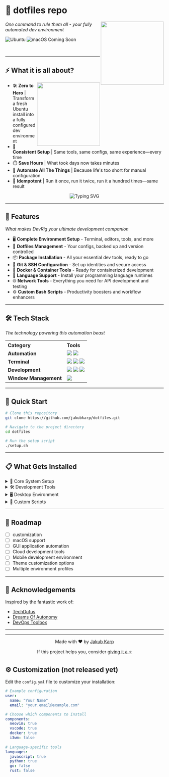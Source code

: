 # 🚀 dotfiles repo

<img align="right" src="https://media.giphy.com/media/v1.Y2lkPTc5MGI3NjExNmUzM2JwNmtrNnZjZGJtNGppbnA3azJ0M25uNnhlcGkwdzVsdjJtaSZlcD12MV9pbnRlcm5hbF9naWZfYnlfaWQmY3Q9Zw/kH6CqYiquZawmU1HI6/giphy.gif" width="200"/>

<p><i>One command to rule them all - your fully automated dev environment</i></p>

<img src="https://img.shields.io/badge/Platform-Ubuntu-E95420?style=for-the-badge&logo=ubuntu&logoColor=white" alt="Ubuntu" />
<img src="https://img.shields.io/badge/Coming%20Soon-macOS-000000?style=for-the-badge&logo=apple&logoColor=white" alt="macOS Coming Soon" />

&nbsp;
<hr>

## ⚡ What it is all about?

<img align="right" src="https://media.giphy.com/media/v1.Y2lkPTc5MGI3NjExYTVhb3A2NWNybG11OWlmbWRuYnA5N3g2MzVsMW84N3E5c2NnMm9zZCZlcD12MV9pbnRlcm5hbF9naWZfYnlfaWQmY3Q9Zw/H62NM1ab7wzMXURdoi/giphy.gif" width="200" height="200" />

- 🛠️ **Zero to Hero** | Transform a fresh Ubuntu install into a fully configured dev environment
- 🧰 **Consistent Setup** | Same tools, same configs, same experience—every time
- ⏱️ **Save Hours** | What took days now takes minutes
- 🤖 **Automate All The Things** | Because life's too short for manual configuration
- 🔄 **Idempotent** | Run it once, run it twice, run it a hundred times—same result

<div align="center">
  <img src="https://readme-typing-svg.herokuapp.com?font=Fira+Code&pause=1000&color=0969DA&center=true&vCenter=true&width=435&lines=Set+up+in+minutes%2C+not+hours;Never+forget+a+dependency;One+command%2C+endless+possibilities" alt="Typing SVG" />
</div>

<hr>

## 🎯 Features

<p align="left"><i>What makes DevRig your ultimate development companion</i></p>

- 🖥️ **Complete Environment Setup** - Terminal, editors, tools, and more
- 🔧 **Dotfiles Management** - Your configs, backed up and version controlled
- 📦 **Package Installation** - All your essential dev tools, ready to go
- 🔐 **Git & SSH Configuration** - Set up identities and secure access
- 🐋 **Docker & Container Tools** - Ready for containerized development
- 🧩 **Language Support** - Install your programming language runtimes
- 🌐 **Network Tools** - Everything you need for API development and testing
- ⚙️ **Custom Bash Scripts** - Productivity boosters and workflow enhancers

<hr>

## 🛠️ Tech Stack

<p align="left"><i>The technology powering this automation beast</i></p>

<table>
  <tr>
    <th align="left">Category</th>
    <th align="left">Tools</th>
  </tr>
  <tr>
    <td><b>Automation</b></td>
    <td>
      <img src="https://img.shields.io/badge/Ansible-808080?style=for-the-badge&logo=ansible&logoColor=white" />
      <img src="https://img.shields.io/badge/Bash-808080?style=for-the-badge&logo=gnu-bash&logoColor=white" />
    </td>
  </tr>
  <tr>
    <td><b>Terminal</b></td>
    <td>
      <img src="https://img.shields.io/badge/Neovim-808080?style=for-the-badge&logo=neovim&logoColor=white" />
      <img src="https://img.shields.io/badge/Tmux-808080?style=for-the-badge&logo=tmux&logoColor=white" />
      <img src="https://img.shields.io/badge/Oh_My_Zsh-808080?style=for-the-badge&logo=ohmyzsh&logoColor=white" />
    </td>
  </tr>
  <tr>
    <td><b>Development</b></td>
    <td>
      <img src="https://img.shields.io/badge/VSCode-808080?style=for-the-badge&logo=visual-studio-code&logoColor=white" />
      <img src="https://img.shields.io/badge/Docker-808080?style=for-the-badge&logo=docker&logoColor=white" />
      <img src="https://img.shields.io/badge/Git-808080?style=for-the-badge&logo=git&logoColor=white" />
    </td>
  </tr>
  <tr>
    <td><b>Window Management</b></td>
    <td>
      <img src="https://img.shields.io/badge/i3-808080?style=for-the-badge&logo=i3&logoColor=white" />
    </td>
  </tr>
</table>

<hr>

## 🚀 Quick Start

```bash
# Clone this repository
git clone https://github.com/jakubkarp/dotfiles.git

# Navigate to the project directory
cd dotfiles

# Run the setup script
./setup.sh
```

<hr>

## 📋 What Gets Installed

<details>
<summary>🔄 Core System Setup</summary>

- System updates and essential packages
- Custom terminal configuration (ZSH + Oh My Zsh)
- Development tools and utilities
- Git configuration with your identity
- SSH key setup

</details>

<details>
<summary>🛠️ Development Tools</summary>

- Neovim with custom configuration
- VSCode with extensions
- Docker and Docker Compose
- Node.js, npm, and yarn
- Python and pip

</details>

<details>
<summary>🖥️ Desktop Environment</summary>

- i3 window manager (optional)
- Custom keybindings
- Terminal emulator configuration
- Theme and appearance settings

</details>

<details>
<summary>🧰 Custom Scripts</summary>

- Project initialization templates
- Development workflow helpers
- System maintenance utilities
- Backup and restore tools

</details>

<hr>

## 📝 Roadmap
- [ ] customization
- [ ] macOS support
- [ ] GUI application automation
- [ ] Cloud development tools
- [ ] Mobile development environment
- [ ] Theme customization options
- [ ] Multiple environment profiles

<hr>

## 🙏 Acknowledgements

Inspired by the fantastic work of:
- [TechDufus](https://www.youtube.com/@techdufus)
- [Dreams Of Autonomy](https://www.youtube.com/@dreamsofautonomy)
- [DevOps Toolbox](https://www.youtube.com/@devopstoolbox)

<hr>


<hr>

<div align="center">
  <p>Made with ❤️ by <a href="https://github.com/qunikarp">Jakub Karp</a></p>
  <p>If this project helps you, consider <a href="https://github.com/qunikarp/devrig">giving it a ⭐</a></p>
</div>


## ⚙️ Customization (not released yet)

Edit the `config.yml` file to customize your installation:

```yaml
# Example configuration
user:
  name: "Your Name"
  email: "your.email@example.com"

# Choose which components to install
components:
  neovim: true
  vscode: true
  docker: true
  i3wm: false
  
# Language-specific tools
languages:
  javascript: true
  python: true
  go: false
  rust: false
```

